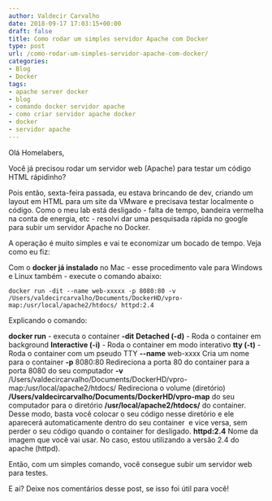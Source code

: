 ```yaml
---
author: Valdecir Carvalho
date: 2018-09-17 17:03:15+00:00
draft: false
title: Como rodar um simples servidor Apache com Docker
type: post
url: /como-rodar-um-simples-servidor-apache-com-docker/
categories:
- Blog
- Docker
tags:
- apache server docker
- blog
- comando docker servidor apache
- como criar servidor apache docker
- docker
- servidor apache
---
```


Olá Homelabers,

Você já precisou rodar um servidor web (Apache) para testar um código HTML rápidinho?

Pois então, sexta-feira passada, eu estava brincando de dev, criando um layout em HTML para um site da VMware e precisava testar localmente o código. Como o meu lab está desligado - falta de tempo, bandeira vermelha na conta de energia, etc - resolvi dar uma pesquisada rápida no google para subir um servidor Apache no Docker.

A operação é muito simples e vai te economizar um bocado de tempo. Veja como eu fiz:

Com o **docker já instalado** no Mac - esse procedimento vale para Windows e Linux também - execute o comando abaixo:

`docker run -dit --name web-xxxxx -p 8080:80 -v /Users/valdecircarvalho/Documents/DockerHD/vpro-map:/usr/local/apache2/htdocs/ httpd:2.4`

Explicando o comando:

**docker run** - executa o container
**-dit**
**Detached (-d)** - Roda o container em background
**Interactive (-i)** - Roda o container em modo interativo
**tty (-t)** - Roda o container com um pseudo TTY
**--name** web-xxxx
Cria um nome para o container
**-p** 8080:80
Redireciona a porta 80 do container para a porta 8080 do seu computador
**-v** /Users/valdecircarvalho/Documents/DockerHD/vpro-map:/usr/local/apache2/htdocs/
Redireciona o volume (diretório) **/Users/valdecircarvalho/Documents/DockerHD/vpro-map** do seu computador para o diretório **/usr/local/apache2/htdocs/** do container. Desse modo, basta você colocar o seu código nesse diretório e ele aparecerá automaticamente dentro do seu container  e vice versa, sem perder o seu código quando o container for desligado.
**httpd:2.4**
Nome da imagem que você vai usar. No caso, estou utilizando a versão 2.4 do apache (httpd).

Então, com um simples comando, você consegue subir um servidor web para testes.

E ai? Deixe nos comentários desse post, se isso foi útil para você!


